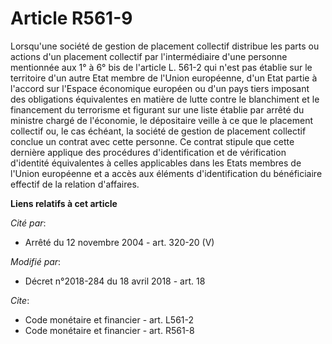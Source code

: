 # Article R561-9

Lorsqu'une société de gestion de placement collectif distribue les parts ou actions d'un placement collectif par
l'intermédiaire d'une personne mentionnée aux 1° à 6° bis de l'article L. 561-2 qui n'est pas établie sur le territoire d'un
autre Etat membre de l'Union européenne, d'un Etat partie à l'accord sur l'Espace économique européen ou d'un pays tiers
imposant des obligations équivalentes en matière de lutte contre le blanchiment et le financement du terrorisme et figurant
sur une liste établie par arrêté du ministre chargé de l'économie, le dépositaire veille à ce que le placement collectif ou,
le cas échéant, la société de gestion de placement collectif conclue un contrat avec cette personne. Ce contrat stipule que
cette dernière applique des procédures d'identification et de vérification d'identité équivalentes à celles applicables dans
les Etats membres de l'Union européenne et a accès aux éléments d'identification du bénéficiaire effectif de la relation
d'affaires.

**Liens relatifs à cet article**

_Cité par_:

  - Arrêté du 12 novembre 2004 - art. 320-20 (V)

_Modifié par_:

  - Décret n°2018-284 du 18 avril 2018 - art. 18

_Cite_:

  - Code monétaire et financier - art. L561-2
  - Code monétaire et financier - art. R561-8

